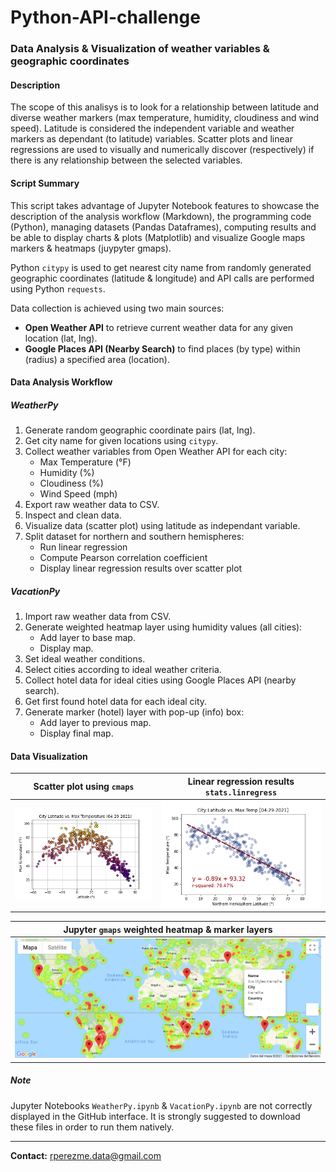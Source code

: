 # Python-API-challenge
### Data Analysis & Visualization of weather variables & geographic coordinates

#### Description
The scope of this analisys is to look for a relationship between latitude and diverse weather markers (max temperature, humidity, cloudiness and wind speed). Latitude is considered the independent variable and weather markers as dependant (to latitude) variables. Scatter plots and linear regressions are used to visually and numerically discover (respectively) if there is any relationship between the selected variables.

#### Script Summary
This script takes advantage of Jupyter Notebook features to showcase the description of the analysis workflow (Markdown), the programming code (Python), managing datasets (Pandas Dataframes), computing results and be able to display charts & plots (Matplotlib) and visualize Google maps markers & heatmaps (juypyter gmaps).

Python `citypy` is used to get nearest city name from randomly generated geographic coordinates (latitude & longitude) and API calls are performed using Python `requests`.

Data collection is achieved using two main sources:
- **Open Weather API** to retrieve current weather data for any given location (lat, lng).
- **Google Places API (Nearby Search)** to find places (by type) within (radius) a specified area (location).

#### Data Analysis Workflow

##### WeatherPy

1. Generate random geographic coordinate pairs (lat, lng).
2. Get city name for given locations using `citypy`.
3. Collect weather variables from Open Weather API for each city:
   + Max Temperature (°F)
   + Humidity (%)
   + Cloudiness (%)
   + Wind Speed (mph)
4. Export raw weather data to CSV.
5. Inspect and clean data.
6. Visualize data (scatter plot) using latitude as independant variable.
7. Split dataset for northern and southern hemispheres:
   + Run linear regression
   + Compute Pearson correlation coefficient
   + Display linear regression results over scatter plot

##### VacationPy

1. Import raw weather data from CSV.
2. Generate weighted heatmap layer using humidity values (all cities):
   + Add layer to base map.
   + Display map.
3. Set ideal weather conditions.
4. Select cities according to ideal weather criteria.
5. Collect hotel data for ideal cities using Google Places API (nearby search).
6. Get first found hotel data for each ideal city.
7. Generate marker (hotel) layer with pop-up (info) box:
   + Add layer to previous map.
   + Display final map.

#### Data Visualization

| Scatter plot using `cmaps` | Linear regression results `stats.linregress` |
| --- | --- |
| ![ScatterPlot](WeatherPy/Output/Fig_01.png) | ![LinRegress](WeatherPy/Output/Fig_05.png) |

| Jupyter `gmaps` weighted heatmap & marker layers |
| --- |
| ![Heatmap](VacationPy/Output/Hotel_Heatmap.png) |

##### Note
Jupyter Notebooks `WeatherPy.ipynb` &  `VacationPy.ipynb` are not correctly displayed in the GitHub interface. It is strongly suggested to download these files in order to run them natively.

--- 

**Contact:** [rperezme.data@gmail.com](mailto:rperezme.data@gmail.com)
